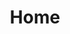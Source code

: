 ---
metaTitle: Home
metaDescription: Join Brent Pella, Experience Your Best Nights Sleep
title: Home
description: >-
   Join Brent Pella, Experience Your Best Nights Sleep
banner_title: <span class="person">Join Brent Pella,</span><span class="profession">(Comedian)</span> Experience Your <span class="text-saffron">Best Nights Sleep</span>
banner_tagline: <i>No Jokes, Just Brent’s Experience with <a href="https://store.docparsley.com/products/sleep-remedy-capsules" target="_blank" class="text-decoration-underline">Doc Parsley’s Sleep Remedy</a></i>
banner_text: <i><strong>“I used to wake up and get angry right away.</strong> Then I realized that I was waking up tired, from poor sleep. So I ask you this - have you ever considered that instead of being angry...you could be, happy? Have you ever considered that the root of our frustrations might very well be in part due to a lack of good sleep?”</i>
banner_image: /img/banner_home.png
cta_button_left: '<a href="#sleep-story" class="button btn-oxford">READ BRENT’S SLEEP STORY</a>'
cta_button_right: '<a href="https://store.docparsley.com/products/sleep-remedy-capsules" target="_blank" class="button btn-seagreen withIcon">Experience Sleep Remedy Now! <i class="fa-solid fa-arrow-right"></i></a>'
cta_image: /img/cta_img.png
sitemap:
  priority: 1
id: home
---